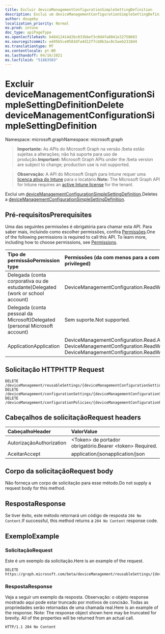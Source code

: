 ```yaml
---
title: Excluir deviceManagementConfigurationSimpleSettingDefinition
description: Exclui um deviceManagementConfigurationSimpleSettingDefinition.
author: dougeby
localization_priority: Normal
ms.prod: intune
doc_type: apiPageType
ms.openlocfilehash: b48412414d2bc033bbef3c0d4fa8041e32758603
ms.sourcegitcommit: ed45b5ce0583dfa4d12f7cb0b3ac0c5aeb2318d4
ms.translationtype: MT
ms.contentlocale: pt-BR
ms.lasthandoff: 04/16/2021
ms.locfileid: "51863503"
---
```

# <a name="delete-devicemanagementconfigurationsimplesettingdefinition"></a><span data-ttu-id="ba27f-103">Excluir deviceManagementConfigurationSimpleSettingDefinition</span><span class="sxs-lookup"><span data-stu-id="ba27f-103">Delete deviceManagementConfigurationSimpleSettingDefinition</span></span>

<span data-ttu-id="ba27f-104">Namespace: microsoft.graph</span><span class="sxs-lookup"><span data-stu-id="ba27f-104">Namespace: microsoft.graph</span></span>

> <span data-ttu-id="ba27f-105">**Importante:** As APIs do Microsoft Graph na versão /beta estão sujeitas a alterações; não há suporte para uso de produção.</span><span class="sxs-lookup"><span data-stu-id="ba27f-105">**Important:** Microsoft Graph APIs under the /beta version are subject to change; production use is not supported.</span></span>

> <span data-ttu-id="ba27f-106">**Observação:** A API do Microsoft Graph para Intune requer uma [licença ativa do Intune](https://go.microsoft.com/fwlink/?linkid=839381) para o locatário.</span><span class="sxs-lookup"><span data-stu-id="ba27f-106">**Note:** The Microsoft Graph API for Intune requires an [active Intune license](https://go.microsoft.com/fwlink/?linkid=839381) for the tenant.</span></span>

<span data-ttu-id="ba27f-107">Exclui um [deviceManagementConfigurationSimpleSettingDefinition](../resources/intune-deviceconfigv2-devicemanagementconfigurationsimplesettingdefinition.md).</span><span class="sxs-lookup"><span data-stu-id="ba27f-107">Deletes a [deviceManagementConfigurationSimpleSettingDefinition](../resources/intune-deviceconfigv2-devicemanagementconfigurationsimplesettingdefinition.md).</span></span>

## <a name="prerequisites"></a><span data-ttu-id="ba27f-108">Pré-requisitos</span><span class="sxs-lookup"><span data-stu-id="ba27f-108">Prerequisites</span></span>
<span data-ttu-id="ba27f-p101">Uma das seguintes permissões é obrigatória para chamar esta API. Para saber mais, incluindo como escolher permissões, confira [Permissões](/graph/permissions-reference).</span><span class="sxs-lookup"><span data-stu-id="ba27f-p101">One of the following permissions is required to call this API. To learn more, including how to choose permissions, see [Permissions](/graph/permissions-reference).</span></span>

|<span data-ttu-id="ba27f-111">Tipo de permissão</span><span class="sxs-lookup"><span data-stu-id="ba27f-111">Permission type</span></span>|<span data-ttu-id="ba27f-112">Permissões (da com menos para a com mais privilégios)</span><span class="sxs-lookup"><span data-stu-id="ba27f-112">Permissions (from least to most privileged)</span></span>|
|:---|:---|
|<span data-ttu-id="ba27f-113">Delegada (conta corporativa ou de estudante)</span><span class="sxs-lookup"><span data-stu-id="ba27f-113">Delegated (work or school account)</span></span>|<span data-ttu-id="ba27f-114">DeviceManagementConfiguration.ReadWrite.All</span><span class="sxs-lookup"><span data-stu-id="ba27f-114">DeviceManagementConfiguration.ReadWrite.All</span></span>|
|<span data-ttu-id="ba27f-115">Delegada (conta pessoal da Microsoft)</span><span class="sxs-lookup"><span data-stu-id="ba27f-115">Delegated (personal Microsoft account)</span></span>|<span data-ttu-id="ba27f-116">Sem suporte.</span><span class="sxs-lookup"><span data-stu-id="ba27f-116">Not supported.</span></span>|
|<span data-ttu-id="ba27f-117">Application</span><span class="sxs-lookup"><span data-stu-id="ba27f-117">Application</span></span>|<span data-ttu-id="ba27f-118">DeviceManagementConfiguration.Read.All, DeviceManagementConfiguration.ReadWrite.All</span><span class="sxs-lookup"><span data-stu-id="ba27f-118">DeviceManagementConfiguration.Read.All, DeviceManagementConfiguration.ReadWrite.All</span></span>|

## <a name="http-request"></a><span data-ttu-id="ba27f-119">Solicitação HTTP</span><span class="sxs-lookup"><span data-stu-id="ba27f-119">HTTP Request</span></span>
<!-- {
  "blockType": "ignored"
}
-->
``` http
DELETE /deviceManagement/reusableSettings/{deviceManagementConfigurationSettingDefinitionId}
DELETE /deviceManagement/configurationSettings/{deviceManagementConfigurationSettingDefinitionId}
DELETE /deviceManagement/configurationPolicies/{deviceManagementConfigurationPolicyId}/settings/{deviceManagementConfigurationSettingId}/settingDefinitions/{deviceManagementConfigurationSettingDefinitionId}
```

## <a name="request-headers"></a><span data-ttu-id="ba27f-120">Cabeçalhos de solicitação</span><span class="sxs-lookup"><span data-stu-id="ba27f-120">Request headers</span></span>
|<span data-ttu-id="ba27f-121">Cabeçalho</span><span class="sxs-lookup"><span data-stu-id="ba27f-121">Header</span></span>|<span data-ttu-id="ba27f-122">Valor</span><span class="sxs-lookup"><span data-stu-id="ba27f-122">Value</span></span>|
|:---|:---|
|<span data-ttu-id="ba27f-123">Autorização</span><span class="sxs-lookup"><span data-stu-id="ba27f-123">Authorization</span></span>|<span data-ttu-id="ba27f-124">&lt;Token&gt; de portador obrigatório.</span><span class="sxs-lookup"><span data-stu-id="ba27f-124">Bearer &lt;token&gt; Required.</span></span>|
|<span data-ttu-id="ba27f-125">Aceitar</span><span class="sxs-lookup"><span data-stu-id="ba27f-125">Accept</span></span>|<span data-ttu-id="ba27f-126">application/json</span><span class="sxs-lookup"><span data-stu-id="ba27f-126">application/json</span></span>|

## <a name="request-body"></a><span data-ttu-id="ba27f-127">Corpo da solicitação</span><span class="sxs-lookup"><span data-stu-id="ba27f-127">Request body</span></span>
<span data-ttu-id="ba27f-128">Não forneça um corpo de solicitação para esse método.</span><span class="sxs-lookup"><span data-stu-id="ba27f-128">Do not supply a request body for this method.</span></span>

## <a name="response"></a><span data-ttu-id="ba27f-129">Resposta</span><span class="sxs-lookup"><span data-stu-id="ba27f-129">Response</span></span>
<span data-ttu-id="ba27f-130">Se tiver êxito, este método retornará um código de resposta `204 No Content`.</span><span class="sxs-lookup"><span data-stu-id="ba27f-130">If successful, this method returns a `204 No Content` response code.</span></span>

## <a name="example"></a><span data-ttu-id="ba27f-131">Exemplo</span><span class="sxs-lookup"><span data-stu-id="ba27f-131">Example</span></span>

### <a name="request"></a><span data-ttu-id="ba27f-132">Solicitação</span><span class="sxs-lookup"><span data-stu-id="ba27f-132">Request</span></span>
<span data-ttu-id="ba27f-133">Este é um exemplo da solicitação.</span><span class="sxs-lookup"><span data-stu-id="ba27f-133">Here is an example of the request.</span></span>
``` http
DELETE https://graph.microsoft.com/beta/deviceManagement/reusableSettings/{deviceManagementConfigurationSettingDefinitionId}
```

### <a name="response"></a><span data-ttu-id="ba27f-134">Resposta</span><span class="sxs-lookup"><span data-stu-id="ba27f-134">Response</span></span>
<span data-ttu-id="ba27f-p102">Veja a seguir um exemplo da resposta. Observação: o objeto response mostrado aqui pode estar truncado por motivos de concisão. Todas as propriedades serão retornadas de uma chamada real.</span><span class="sxs-lookup"><span data-stu-id="ba27f-p102">Here is an example of the response. Note: The response object shown here may be truncated for brevity. All of the properties will be returned from an actual call.</span></span>
``` http
HTTP/1.1 204 No Content
```




